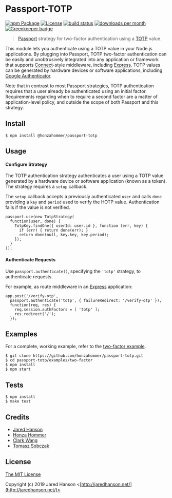 # Passport-TOTP

[![npm Package](https://img.shields.io/npm/v/@honzahommer/passport-totp.svg)](https://www.npmjs.org/package/@honzahommer/passport-totp)
[![License](https://img.shields.io/npm/l/@honzahommer/passport-totp.svg)](https://github.com/honzahommer/passport-totp/blob/master/LICENSE)
[![build status](https://img.shields.io/travis/honzahommer/passport-totp/master.svg)](http://travis-ci.org/honzahommer/passport-totp)
[![downloads per month](http://img.shields.io/npm/dm/@honzahommer/passport-totp.svg)](https://www.npmjs.org/package/@honzahommer/passport-totp)
[![Greenkeeper badge](https://badges.greenkeeper.io/honzahommer/passport-totp.svg)](https://greenkeeper.io/)

> [Passport](http://passportjs.org/) strategy for two-factor authentication using
a [TOTP](http://tools.ietf.org/html/rfc6238) value.

This module lets you authenticate using a TOTP value in your Node.js
applications.  By plugging into Passport, TOTP two-factor authentication can be
easily and unobtrusively integrated into any application or framework that
supports [Connect](http://www.senchalabs.org/connect/)-style middleware,
including [Express](http://expressjs.com/).  TOTP values can be generated by
hardware devices or software applications, including [Google Authenticator](https://code.google.com/p/google-authenticator/).

Note that in contrast to most Passport strategies, TOTP authentication requires
that a user already be authenticated using an initial factor.  Requirements
regarding when to require a second factor are a matter of application-level
policy, and outside the scope of both Passport and this strategy.

## Install

    $ npm install @honzahommer/passport-totp

## Usage

#### Configure Strategy

The TOTP authentication strategy authenticates a user using a TOTP value
generated by a hardware device or software application (known as a token).  The
strategy requires a `setup` callback.

The `setup` callback accepts a previously authenticated `user` and calls `done`
providing a `key` and `period` used to verify the HOTP value.  Authentication
fails if the value is not verified.

    passport.use(new TotpStrategy(
      function(user, done) {
        TotpKey.findOne({ userId: user.id }, function (err, key) {
          if (err) { return done(err); }
          return done(null, key.key, key.period);
        });
      }
    ));

#### Authenticate Requests

Use `passport.authenticate()`, specifying the `'totp'` strategy, to authenticate
requests.

For example, as route middleware in an [Express](http://expressjs.com/)
application:

    app.post('/verify-otp', 
      passport.authenticate('totp', { failureRedirect: '/verify-otp' }),
      function(req, res) {
        req.session.authFactors = [ 'totp' ];
        res.redirect('/');
      });

## Examples

For a complete, working example, refer to the [two-factor example](https://github.com/honzahommer/passport-totp/tree/master/examples/two-factor).

    $ git clone https://github.com/honzahommer/passport-totp.git
    $ cd passport-totp/examples/two-factor
    $ npm install
    $ npm start

## Tests

    $ npm install
    $ make test

## Credits

  - [Jared Hanson](http://github.com/jaredhanson)
  - [Honza Hommer](http://github.com/honzahommer)
  - [Clark Wang](http://github.com/clarkorz)
  - [Tomasz Sobczak](http://github.com/codename-)

## License

[The MIT License](http://opensource.org/licenses/MIT)

Copyright (c) 2019 Jared Hanson <[http://jaredhanson.net/](http://jaredhanson.net/)>
